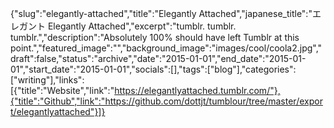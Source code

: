 {"slug":"elegantly-attached","title":"Elegantly Attached","japanese_title":"エレガント Elegantly Attached","excerpt":"tumblr. tumblr. tumblr.","description":"Absolutely 100% should have left Tumblr at this point.","featured_image":"","background_image":"images/cool/coola2.jpg","draft":false,"status":"archive","date":"2015-01-01","end_date":"2015-01-01","start_date":"2015-01-01","socials":[],"tags":["blog"],"categories":["writing"],"links":[{"title":"Website","link":"https://elegantlyattached.tumblr.com/"},{"title":"Github","link":"https://github.com/dottjt/tumblour/tree/master/export/elegantlyattached"}]}